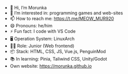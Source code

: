 - 👋 Hi, I’m Morunka
- 👀 I’m interested in: programming games and web-sites
- 📫 How to reach me: https://t.me/MEOW_MUR920
- 😄 Pronouns: he/him
- ⚡ Fun fact: I code with VS Code
- 🖥️ Operation System: LinuxArch
- 👨‍💻 Role: Junior (Web frontend)
- 📦 Stack: HTML, CSS, JS, Vue.js, PenguinMod
- 📚 In learning: Pinia, Taliwind CSS, Unity/Godot
- Own website: https://morunka.github.io

<!---
Morunka/Morunka is a ✨ special ✨ repository because its `README.md` (this file) appears on your GitHub profile.
You can click the Preview link to take a look at your changes.
--->
